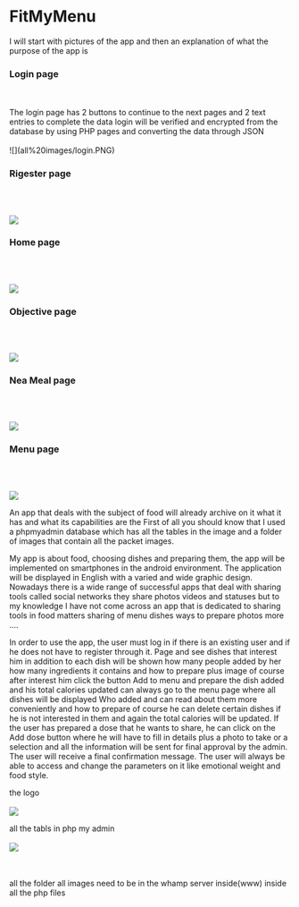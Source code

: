 # FitMyMenu
I will start with pictures of the app and then an explanation of what the purpose of the app is


<h3>Login page</h3>
 <br></br>
 The login page has 2 buttons to continue to the next pages and 2 text entries to complete the data login will be verified and encrypted from the database by using PHP pages and converting the data through JSON 
  <br></br>
![](all%20images/login.PNG)


<h3>Rigester page</h3>
 <br></br>
 
![](all%20images/rigester.PNG)

<h3>Home page</h3>
 <br></br>
 
![](all%20images/home.PNG)

<h3>Objective page</h3>
 <br></br>
 
![](all%20images/objective.PNG)

<h3>Nea Meal page</h3>
 <br></br>
 
![](all%20images/new%20meal.PNG)

<h3>Menu page</h3>
 <br></br>
 
![](all%20images/menu.PNG)


An app that deals with the subject of food will already archive on it what it has and what its capabilities are
the First of all you should know that I used a phpmyadmin database which has all the tables in the image and a folder 
of images that contain all the packet images.


My app is about food, choosing dishes and preparing them, the app will be implemented on smartphones in the android environment.
The application will be displayed in English with a varied and wide graphic design. 
Nowadays there is a wide range of successful apps that deal with sharing tools called social networks 
they share photos videos and statuses but to my knowledge I have not come across an app that is dedicated to sharing tools in food 
matters sharing of menu dishes ways to prepare photos more ....
 
In order to use the app, the user must log in if there is an existing user and if he does not have to register through it. 
Page and see dishes that interest him in addition to each dish will be shown how many people added by her how many ingredients
it contains and how to prepare plus image of course after interest him click the button Add to menu and prepare the dish added and his total calories updated 
can always go to the menu page where all dishes will be displayed Who added and can read about them more conveniently 
and how to prepare of course he can delete certain dishes if he is not interested in them and again the total calories will be updated.
If the user has prepared a dose that he wants to share, 
he can click on the Add dose button where he will have to fill in details plus a photo to take or a selection and all the information 
will be sent for final approval by the admin. The user will receive a final confirmation message. 
The user will always be able to access and change the parameters on it like emotional weight and food style.


 the logo 
 <br></br>
![](all%20images/1.png)



all the tabls in php my admin 
 <br></br>
![](all%20images/designer.PNG)

 <br></br>
 all the folder all images need to be in the whamp server inside(www) inside all the php files
